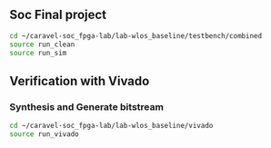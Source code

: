 
## Soc Final project
```sh
cd ~/caravel-soc_fpga-lab/lab-wlos_baseline/testbench/combined
source run_clean
source run_sim
```


## Verification with Vivado
### Synthesis and Generate bitstream
```sh
cd ~/caravel-soc_fpga-lab/lab-wlos_baseline/vivado
source run_vivado
```
